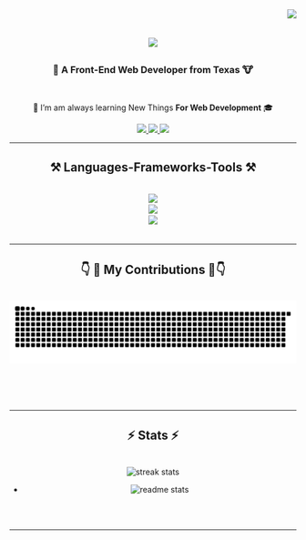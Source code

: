 <img align="right" src="https://visitor-badge.laobi.icu/badge?page_id=mybabb.testreadmeconstruction" />

<h1 align="center">
    <img src="https://readme-typing-svg.herokuapp.com/?font=Righteous&size=35&center=true&vCenter=true&width=500&height=70&duration=4000&lines=Howdy!+👋;+I'm+Brett+Baker!;" />
</h1>

<h3 align="center">🤠 A Front-End Web Developer from Texas 🐮 </h3>

<br/>

<div align="center">
 
 🏫 I’m am always learning New Things   **For Web Development** 🎓

 </div>
 
<div align="center">
<a href="https://mybabb.com" target="_blank">
     <img src="https://img.shields.io/badge/Portfolio-FF0000?style=for-the-badge&logo=todoist&logoColor=white" target="_blank" /> <!-- sqlite, safari, google-chrome are other good icon options -->
  </a> 
  <a href="mailto:contact@mybabb.com">
    <img src="https://img.shields.io/badge/Gmail-ffffff?style=for-the-badge&logo=gmail&logoColor=000000" />
  </a>
  <a href="https://www.linkedin.com/in/mybabb-customweb/" target="_blank">
    <img src="https://img.shields.io/badge/LinkedIn-0000ff?style=for-the-badge&logo=linkedin&logoColor=ffffff" target="_blank" />
  </a>
  
</div>

 <hr/>
 
<h2 align="center">⚒️ Languages-Frameworks-Tools ⚒️</h2>
<br/>
<div align="center">
    <img src="https://skillicons.dev/icons?i=nodejs,javascript,react,mui,tailwind,npm" />
    <br>
    <img src="https://skillicons.dev/icons?i=html,css,vscode,git,vite,firebase" />
    <br>
    <img src="https://skillicons.dev/icons?i=ai,ps,xd,figma,discord,github" />
    <br>
</div>

<br/>
<hr/>

<div align="center">
  <h2>👇 🔹 My Contributions 🔹👇</h2>
  <br>
  <img alt="snake eating my contributions" src="https://raw.githubusercontent.com/mybabb/mybabb/output/github-contribution-grid-snake.svg" />
  
  <br/><br/><br/>
</div>

<hr/>

<h2 align="center">⚡ Stats ⚡</h2>
<br>
<div align=center>
  <img width=390 src="https://streak-stats.demolab.com/?user=mybabb&theme=react&border_radius=10" alt="streak stats"/>

   - <img width=390 src="https://github-readme-stats.vercel.app/api?username=mybabb&count_private=true&show_icons=true&theme=react&border_radius=10" alt="readme stats" />
  
  <!-- <br/>
  <img width=325 align="center" src="https://github-readme-stats-salesp07.vercel.app/api/top-langs/?username=salesp07&hide=HTML&langs_count=8&layout=compact&theme=react&border_radius=10&size_weight=0.5&count_weight=0.5&exclude_repo=github-readme-stats" alt="top langs" rank_icon=github&/>
</div>   -->

<br/><br/>

<hr/>

<br/>

<!-- <div align="center">
<a href='https://ko-fi.com/V7V4RAK9C' target='_blank'><img height='64' style='border:0px;height:64px;' src='https://storage.ko-fi.com/cdn/kofi1.png?v=3' border='0' alt='Buy Me a Coffee at ko-fi.com' /></a>
</div> -->

<br/>




